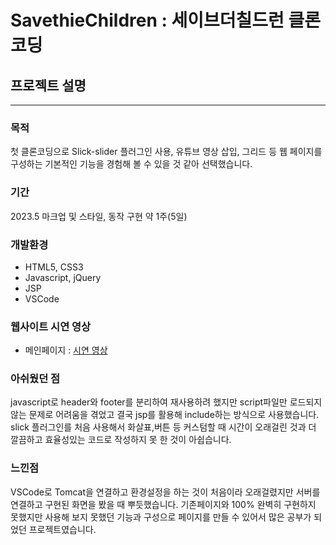 # SavethieChildren : 세이브더칠드런 클론코딩
## 프로젝트 설명
---

### 목적
첫 클론코딩으로 Slick-slider 플러그인 사용, 유튜브 영상 삽입, 그리드 등 웹 페이지를 구성하는 기본적인 기능을 경험해 볼 수 있을 것 같아 선택했습니다.

### 기간
2023.5 마크업 및 스타일, 동작 구현 약 1주(5일)

### 개발환경
- HTML5, CSS3
- Javascript, jQuery
- JSP
- VSCode

### 웹사이트 시연 영상
- 메인페이지 : <a href="https://www.youtube.com/embed/idH5S7thS58">시연 영상</a>

### 아쉬웠던 점
javascript로 header와 footer를 분리하여 재사용하려 했지만 script파일만 로드되지 않는 문제로 어려움을 겪었고 
결국 jsp를 활용해 include하는 방식으로 사용했습니다.
slick 플러그인를 처음 사용해서 화살표,버튼 등 커스텀할 때 시간이 오래걸린 것과 더 깔끔하고 효율성있는 코드로 작성하지 못 한 것이 아쉽습니다. 

### 느낀점
VSCode로 Tomcat을 연결하고 환경설정을 하는 것이 처음이라 오래걸렸지만 서버를 연결하고 구현된 화면을 봤을 때 뿌듯했습니다.
기존페이지와 100% 완벽히 구현하지 못했지만 사용해 보지 못했던 기능과 구성으로 페이지를 만들 수 있어서 많은 공부가 되었던 프로젝트였습니다.
